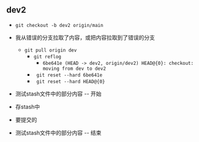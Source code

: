 ## dev2
- ``` git checkout -b dev2 origin/main ```
- 我从错误的分支拉取了内容，或把内容拉取到了错误的分支
  - ``` git pull origin dev ```
    - ``` git reflog ```
      - ``` 6be641e (HEAD -> dev2, origin/dev2) HEAD@{0}: checkout: moving from dev to dev2 ```
    - ```  git reset --hard 6be641e ```
    - ```  git reset --hard HEAD@{0} ```

- 测试stash文件中的部分内容 -- 开始
- 存stash中
- 要提交的
- 测试stash文件中的部分内容 -- 结束